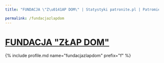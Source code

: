```yaml
---
title: "FUNDACJA \"Z\u0141AP DOM\" | Statystyki patronite.pl | Patromierz"

permalink: /fundacjazlapdom
---
```


# [FUNDACJA "ZŁAP DOM"](https://patronite.pl/fundacjazlapdom)

{% include profile.md name="fundacjazlapdom" prefix="f" %}

